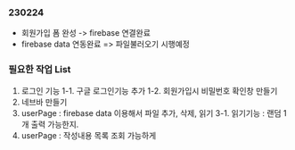 ### 230224

- 회원가입 폼 완성 -> firebase 연결완료
- firebase data 연동완료 => 파일불러오기 시행예정

### 필요한 작업 List

1. 로그인 기능
   1-1. 구글 로그인기능 추가
   1-2. 회원가입시 비밀번호 확인창 만들기
2. 네브바 만들기
3. userPage : firebase data 이용해서 파일 추가, 삭제, 읽기
   3-1. 읽기기능 : 랜덤 1개 출력 가능한지.
4. userPage : 작성내용 목록 조회 가능하게

